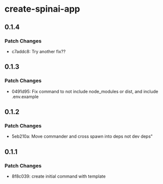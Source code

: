 # create-spinai-app

## 0.1.4

### Patch Changes

- c7addc8: Try another fix??

## 0.1.3

### Patch Changes

- 0491d95: Fix command to not include node_modules or dist, and include .env.example

## 0.1.2

### Patch Changes

- 5eb210a: Move commander and cross spawn into deps not dev deps"

## 0.1.1

### Patch Changes

- 8f8c039: create initial command with template
